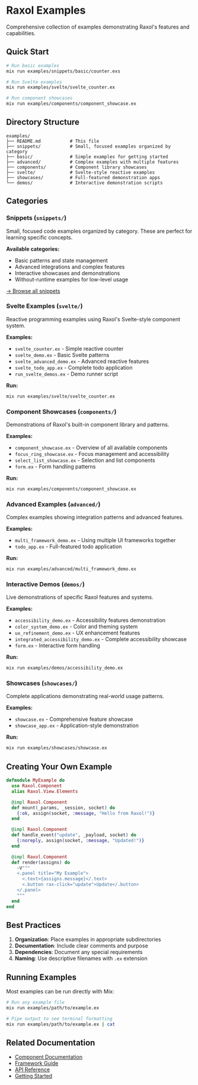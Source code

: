 # Raxol Examples

Comprehensive collection of examples demonstrating Raxol's features and capabilities.

## Quick Start

```bash
# Run basic examples
mix run examples/snippets/basic/counter.exs

# Run Svelte examples
mix run examples/svelte/svelte_counter.ex

# Run component showcases
mix run examples/components/component_showcase.ex
```

## Directory Structure

```
examples/
├── README.md           # This file
├── snippets/           # Small, focused examples organized by category
├── basic/              # Simple examples for getting started
├── advanced/           # Complex examples with multiple features
├── components/         # Component library showcases
├── svelte/             # Svelte-style reactive examples
├── showcases/          # Full-featured demonstration apps
└── demos/              # Interactive demonstration scripts
```

## Categories

### Snippets (`snippets/`)
Small, focused code examples organized by category. These are perfect for learning specific concepts.

**Available categories:**
- Basic patterns and state management
- Advanced integrations and complex features
- Interactive showcases and demonstrations
- Without-runtime examples for low-level usage

[→ Browse all snippets](snippets/README.md)

### Svelte Examples (`svelte/`)
Reactive programming examples using Raxol's Svelte-style component system.

**Examples:**
- `svelte_counter.ex` - Simple reactive counter
- `svelte_demo.ex` - Basic Svelte patterns
- `svelte_advanced_demo.ex` - Advanced reactive features
- `svelte_todo_app.ex` - Complete todo application
- `run_svelte_demos.ex` - Demo runner script

**Run:**
```bash
mix run examples/svelte/svelte_counter.ex
```

### Component Showcases (`components/`)
Demonstrations of Raxol's built-in component library and patterns.

**Examples:**
- `component_showcase.ex` - Overview of all available components
- `focus_ring_showcase.ex` - Focus management and accessibility
- `select_list_showcase.ex` - Selection and list components
- `form.ex` - Form handling patterns

**Run:**
```bash
mix run examples/components/component_showcase.ex
```

### Advanced Examples (`advanced/`)
Complex examples showing integration patterns and advanced features.

**Examples:**
- `multi_framework_demo.ex` - Using multiple UI frameworks together
- `todo_app.ex` - Full-featured todo application

**Run:**
```bash
mix run examples/advanced/multi_framework_demo.ex
```

### Interactive Demos (`demos/`)
Live demonstrations of specific Raxol features and systems.

**Examples:**
- `accessibility_demo.ex` - Accessibility features demonstration
- `color_system_demo.ex` - Color and theming system
- `ux_refinement_demo.ex` - UX enhancement features
- `integrated_accessibility_demo.ex` - Complete accessibility showcase
- `form.ex` - Interactive form handling

**Run:**
```bash
mix run examples/demos/accessibility_demo.ex
```

### Showcases (`showcases/`)
Complete applications demonstrating real-world usage patterns.

**Examples:**
- `showcase.ex` - Comprehensive feature showcase
- `showcase_app.ex` - Application-style demonstration

**Run:**
```bash
mix run examples/showcases/showcase.ex
```

## Creating Your Own Example

```elixir
defmodule MyExample do
  use Raxol.Component
  alias Raxol.View.Elements

  @impl Raxol.Component
  def mount(_params, _session, socket) do
    {:ok, assign(socket, :message, "Hello from Raxol!")}
  end

  @impl Raxol.Component
  def handle_event("update", _payload, socket) do
    {:noreply, assign(socket, :message, "Updated!")}
  end

  @impl Raxol.Component
  def render(assigns) do
    ~V"""
    <.panel title="My Example">
      <.text>{assigns.message}</.text>
      <.button rax-click="update">Update</.button>
    </.panel>
    """
  end
end
```

## Best Practices

1. **Organization**: Place examples in appropriate subdirectories
2. **Documentation**: Include clear comments and purpose
3. **Dependencies**: Document any special requirements
4. **Naming**: Use descriptive filenames with `.ex` extension

## Running Examples

Most examples can be run directly with Mix:

```bash
# Run any example file
mix run examples/path/to/example.ex

# Pipe output to see terminal formatting
mix run examples/path/to/example.ex | cat
```

## Related Documentation

- [Component Documentation](../docs/guides/components.md)
- [Framework Guide](../docs/guides/multi-framework.md)
- [API Reference](https://hexdocs.pm/raxol)
- [Getting Started](../README.md#quick-start)